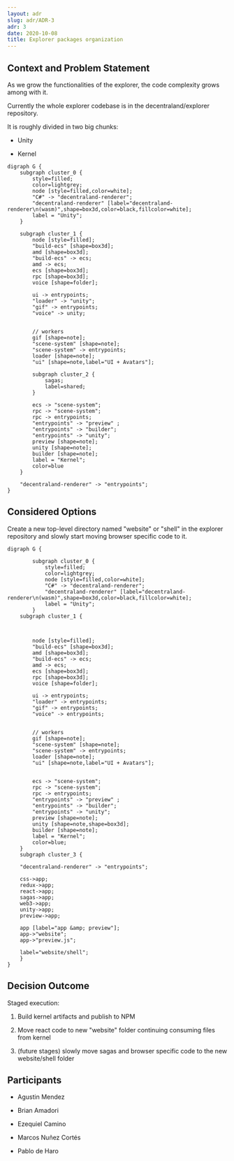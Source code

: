 ```yaml
---
layout: adr
slug: adr/ADR-3
adr: 3
date: 2020-10-08
title: Explorer packages organization
---
```


## Context and Problem Statement

As we grow the functionalities of the explorer, the code complexity grows among with it.

Currently the whole explorer codebase is in the decentraland/explorer repository.

It is roughly divided in two big chunks:

* Unity

* Kernel

```x-dot
digraph G {
    subgraph cluster_0 {
        style=filled;
        color=lightgrey;
        node [style=filled,color=white];
        "C#" -> "decentraland-renderer";
        "decentraland-renderer" [label="decentraland-renderer\n(wasm)",shape=box3d,color=black,fillcolor=white];
        label = "Unity";
    }

    subgraph cluster_1 {
        node [style=filled];
        "build-ecs" [shape=box3d];
        amd [shape=box3d];
        "build-ecs" -> ecs;
        amd -> ecs;
        ecs [shape=box3d];
        rpc [shape=box3d];
        voice [shape=folder];

        ui -> entrypoints;
        "loader" -> "unity";
        "gif" -> entrypoints;
        "voice" -> unity;


        // workers
        gif [shape=note];
        "scene-system" [shape=note];
        "scene-system" -> entrypoints;
        loader [shape=note];
        "ui" [shape=note,label="UI + Avatars"];

        subgraph cluster_2 { 
            sagas;
            label=shared;
        }

        ecs -> "scene-system";
        rpc -> "scene-system";
        rpc -> entrypoints;
        "entrypoints" -> "preview" ;
        "entrypoints" -> "builder";
        "entrypoints" -> "unity";
        preview [shape=note];
        unity [shape=note];
        builder [shape=note];
        label = "Kernel";
        color=blue
    }

    "decentraland-renderer" -> "entrypoints";
}
```

## Considered Options

Create a new top-level directory named "website" or "shell" in the explorer repository and slowly start moving browser specific code to it.

```x-dot
digraph G {

        subgraph cluster_0 {
            style=filled;
            color=lightgrey;
            node [style=filled,color=white];
            "C#" -> "decentraland-renderer";
            "decentraland-renderer" [label="decentraland-renderer\n(wasm)",shape=box3d,color=black,fillcolor=white];
            label = "Unity";
        }
    subgraph cluster_1 {



        node [style=filled];
        "build-ecs" [shape=box3d];
        amd [shape=box3d];
        "build-ecs" -> ecs;
        amd -> ecs;
        ecs [shape=box3d];
        rpc [shape=box3d];
        voice [shape=folder];

        ui -> entrypoints;
        "loader" -> entrypoints;
        "gif" -> entrypoints;
        "voice" -> entrypoints;


        // workers
        gif [shape=note];
        "scene-system" [shape=note];
        "scene-system" -> entrypoints;
        loader [shape=note];
        "ui" [shape=note,label="UI + Avatars"];


        ecs -> "scene-system";
        rpc -> "scene-system";
        rpc -> entrypoints;
        "entrypoints" -> "preview" ;
        "entrypoints" -> "builder";
        "entrypoints" -> "unity";
        preview [shape=note];
        unity [shape=note,shape=box3d];
        builder [shape=note];
        label = "Kernel";
        color=blue;
    }
    subgraph cluster_3 {

    "decentraland-renderer" -> "entrypoints";

    css->app;   
    redux->app;
    react->app;
    sagas->app;
    web3->app;
    unity->app;
    preview->app;

    app [label="app &amp; preview"];
    app->"website";
    app->"preview.js";
        
    label="website/shell";
    }
}
```

## Decision Outcome

Staged execution:

1. Build kernel artifacts and publish to NPM

2. Move react code to new "website" folder continuing consuming files from kernel

3. (future stages) slowly move sagas and browser specific code to the new website/shell folder

## Participants

- Agustin Mendez

- Brian Amadori

- Ezequiel Camino

- Marcos Nuñez Cortés

- Pablo de Haro
